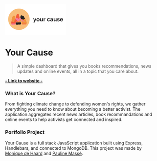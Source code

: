 <a href="https://yourcause.herokuapp.com/">
  <img height="100" src="/public/images/your-cause-rect.png">
</a>

# Your Cause

> A simple dashboard that gives you books recommendations, news updates and online events, all in a topic that you care about.

**[- Link to website -](https://yourcause.herokuapp.com/)**

### What is Your Cause?

From fighting climate change to defending women's rights, we gather everything you need to know about becoming a better activist. The application aggregates recent news articles, book recommandations and online events to help activists get connected and inspired. 

### Portfolio Project

Your Cause is a full stack JavaScript application built using Express, Handlebars, and connected to MongoDB. This project was made by [Monique de Haard](https://github.com/moniquedehaard) and [Pauline Massé](https://github.com/paulinemss).
